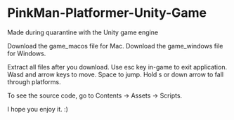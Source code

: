 # PinkMan-Platformer-Unity-Game
Made during quarantine with the Unity game engine

Download the game_macos file for Mac.
Download the game_windows file for Windows.

Extract all files after you download. 
Use esc key in-game to exit application. 
Wasd and arrow keys to move.
Space to jump.
Hold s or down arrow to fall through platforms.

To see the source code, go to Contents -> Assets -> Scripts.

I hope you enjoy it. :)
